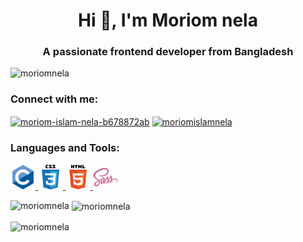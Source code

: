 <h1 align="center">Hi 👋, I'm Moriom nela</h1>
<h3 align="center">A passionate frontend developer from Bangladesh</h3>

<p align="left"> <img src="https://komarev.com/ghpvc/?username=moriomnela&label=Profile%20views&color=0e75b6&style=flat" alt="moriomnela" /> </p>

<h3 align="left">Connect with me:</h3>
<p align="left">
<a href="https://linkedin.com/in/moriom-islam-nela-b678872ab" target="blank"><img align="center" src="https://raw.githubusercontent.com/rahuldkjain/github-profile-readme-generator/master/src/images/icons/Social/linked-in-alt.svg" alt="moriom-islam-nela-b678872ab" height="30" width="40" /></a>
<a href="https://fb.com/moriomislamnela" target="blank"><img align="center" src="https://raw.githubusercontent.com/rahuldkjain/github-profile-readme-generator/master/src/images/icons/Social/facebook.svg" alt="moriomislamnela" height="30" width="40" /></a>
</p>

<h3 align="left">Languages and Tools:</h3>
<p align="left"> <a href="https://www.cprogramming.com/" target="_blank" rel="noreferrer"> <img src="https://raw.githubusercontent.com/devicons/devicon/master/icons/c/c-original.svg" alt="c" width="40" height="40"/> </a> <a href="https://www.w3schools.com/css/" target="_blank" rel="noreferrer"> <img src="https://raw.githubusercontent.com/devicons/devicon/master/icons/css3/css3-original-wordmark.svg" alt="css3" width="40" height="40"/> </a> <a href="https://www.w3.org/html/" target="_blank" rel="noreferrer"> <img src="https://raw.githubusercontent.com/devicons/devicon/master/icons/html5/html5-original-wordmark.svg" alt="html5" width="40" height="40"/> </a> <a href="https://sass-lang.com" target="_blank" rel="noreferrer"> <img src="https://raw.githubusercontent.com/devicons/devicon/master/icons/sass/sass-original.svg" alt="sass" width="40" height="40"/> </a> </p>

<p><img align="left" src="https://github-readme-stats.vercel.app/api/top-langs?username=moriomnela&show_icons=true&locale=en&layout=compact" alt="moriomnela" /></p>

<p>&nbsp;<img align="center" src="https://github-readme-stats.vercel.app/api?username=moriomnela&show_icons=true&locale=en" alt="moriomnela" /></p>

<p><img align="center" src="https://github-readme-streak-stats.herokuapp.com/?user=moriomnela&" alt="moriomnela" /></p>
